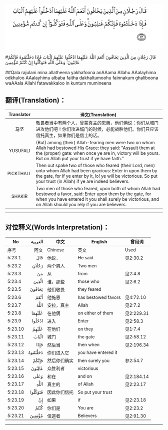 ![005:023](images/005_023.gif)

#قَالَ رَجُلَانِ مِنَ الَّذِينَ يَخَافُونَ أَنْعَمَ اللَّهُ عَلَيْهِمَا ادْخُلُوا عَلَيْهِمُ الْبَابَ فَإِذَا دَخَلْتُمُوهُ فَإِنَّكُمْ غَالِبُونَ ۚ وَعَلَى اللَّهِ فَتَوَكَّلُوا إِنْ كُنْتُمْ مُؤْمِنِينَ 

##Qala rajulani mina allatheena yakhafoona anAAama Allahu AAalayhima odkhuloo AAalayhimu albaba faitha dakhaltumoohu fainnakum ghaliboona waAAala Allahi fatawakkaloo in kuntum mumineena 

## 翻译(Translation)：

| Translator | 译文(Translation)                                            |
| :--------: | ------------------------------------------------------------ |
|    马坚    | 敬畏者当中有两个人，曾蒙真主的恩惠，他们俩说：你们从城门进攻他们吧！你们攻进城门的时候，必能战胜他们。你们只应该信托真主，如果你们是信士的话。 |
|  YUSUFALI  | (But) among (their) Allah-fearing men were two on whom Allah had bestowed His Grace: they said: "Assault them at the (proper) gate: when once ye are in, victory will be yours. But on Allah put your trust if ye have faith." |
| PICKTHALL  | Then out spake two of those who feared (their Lord, men) unto whom Allah had been gracious: Enter in upon them by the gate, for if ye enter by it, lo! ye will be victorious. So put your trust (in Allah) if ye are indeed believers. |
|   SHAKIR   | Two men of those who feared, upon both of whom Allah had bestowed a favor, said: Enter upon them by the gate, for when you have entered it you shall surely be victorious, and on Allah should you rely if you are believers. |

---

## 对位释义(Words Interpretation)：

| No   | العربية | 中文    | English | 曾用词 |
| ---- | ------: | ------- | ------- | ------ |
| 序号 |    阿文 | Chinese | 英文    | Used   |
| 5:23.1  | قَالَ     | 他说，       | He said             | 见2:30.2   |
| 5:23.2  | رَجُلَانِ   | 两个男人     | Two men             |            |
| 5:23.3  | مِنَ      | 从           | from                | 见2:4.8    |
| 5:23.4  | الَّذِينَ   | 谁，那些     | those who           | 见2:6.2    |
| 5:23.5  | يَخَافُونَ  | 他们敬畏     | they feared         |            |
| 5:23.6  | أَنْعَمَ    | 他施恩       | has bestowed favors | 见4:72.10  |
| 5:23.7  | اللَّهُ    | 安拉，真主   | Allah               | 见2:7.2 |
| 5:23.8  | عَلَيْهِمَا  | 在他俩       | on either of them   | 见2:229.31 |
| 5:23.9  | ادْخُلُوا  | 进入         | Enter               | 见2:58.3   |
| 5:23.10 | عَلَيْهِمُ   | 在他们       | on they             | 见1:7.4    |
| 5:23.11 | الْبَابَ   | 城门         | the gate            | 见2:58.12  |
| 5:23.12 | فَإِذَا    | 然后当       | then when           | 见2:196.34 |
| 5:23.13 | دَخَلْتُمُوهُ | 你们进入它   | you have entered it |            |
| 5:23.14 | فَإِنَّكُمْ   | 然后你们确实 | then surely you     | 参2:54.7   |
| 5:23.15 | غَالِبُونَ  | 众胜利者     | victorious          |            |
| 5:23.16 | وَعَلَى    | 和在         | and on              | 见2:184.14 |
| 5:23.17 | اللَّهِ    | 真主的       | of Allah            | 见2:23.17  |
| 5:23.18 | فَتَوَكَّلُوا | 因此你们信托 | So put your trust   |            |
| 5:23.19 | إِنْ      | 如果         | if                  | 见2:23.18  |
| 5:23.20 | كُنْتُمْ    | 你们是       | You are             | 见2:23.2   |
| 5:23.21 | مُؤْمِنِينَ  | 信道者       | Believers           | 见2:91.30  |

---
